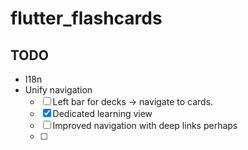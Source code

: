 # flutter_flashcards

## TODO

- I18n
- Unify navigation
  - [ ] Left bar for decks -> navigate to cards.
  - [x] Dedicated learning view
  - [ ] Improved navigation with deep links perhaps
  - [ ]
